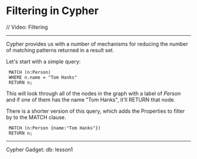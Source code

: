 # Filtering in Cypher

// Video: Filtering

----

Cypher provides us with a number of mechanisms for reducing the number of matching patterns returned in a result set. 

Let's start with a simple query:

     MATCH (n:Person)
     WHERE n.name = "Tom Hanks"
     RETURN n;

This will look through all of the nodes in the graph with a label of *Person* and if one of them has the name "Tom Hanks", it'll RETURN that node. 

There is a shorter version of this query, which adds the Properties to filter by to the MATCH clause.

     MATCH (n:Person {name:"Tom Hanks"})
     RETURN n;

--- 

Cypher Gadget: db: lesson1

